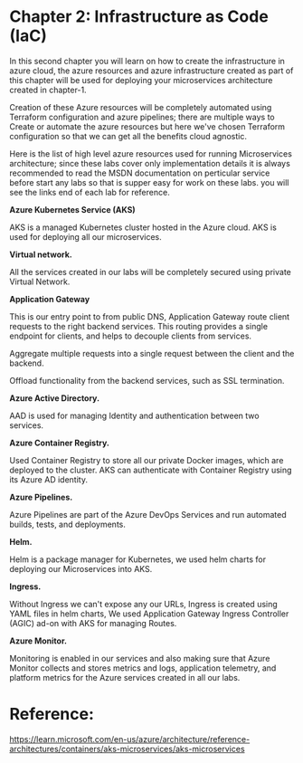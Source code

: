 # Chapter 2: Infrastructure as Code (IaC)

In this second chapter you will learn on how to create the infrastructure in azure cloud, the azure resources and azure infrastructure created as part of this chapter will be used for deploying your microservices architecture created in chapter-1.

Creation of these Azure resources will be completely automated using Terraform configuration and azure pipelines; there are multiple ways to Create or automate the azure resources but here we've chosen Terraform configuration so that we can get all the benefits cloud agnostic.
 
Here is the list of high level azure resources used for running Microservices architecture; since these labs cover only implementation details it is always recommended to read the MSDN documentation on perticular service before start any labs so that is supper easy for work on these labs. you will see the links end of each lab for reference.

**Azure Kubernetes Service (AKS)** 

AKS is a managed Kubernetes cluster hosted in the Azure cloud. AKS is used for deploying all our microservices.

**Virtual network.** 

All the services created in our labs will be completely secured using private Virtual Network.

**Application Gateway**

This is our entry point to from public DNS, Application Gateway route client requests to the right backend services. This routing provides a single endpoint for clients, and helps to decouple clients from services.


Aggregate multiple requests into a single request between the client and the backend.

Offload functionality from the backend services, such as SSL termination.

**Azure Active Directory.** 

AAD is used for managing Identity and authentication between two services.


**Azure Container Registry.** 

Used Container Registry to store all our private Docker images, which are deployed to the cluster. AKS can authenticate with Container Registry using its Azure AD identity. 


**Azure Pipelines.** 

Azure Pipelines are part of the Azure DevOps Services and run automated builds, tests, and deployments.

**Helm.** 

Helm is a package manager for Kubernetes, we used helm charts for deploying our Microservices into AKS.

**Ingress.** 

Without Ingress we can't expose any our URLs, Ingress is created using YAML files in helm charts, We used Application Gateway Ingress Controller (AGIC) ad-on with AKS for managing Routes.


**Azure Monitor.** 

Monitoring is enabled in our services and also making sure that  Azure Monitor collects and stores metrics and logs, application telemetry, and platform metrics for the Azure services created in all our labs. 



# Reference:

https://learn.microsoft.com/en-us/azure/architecture/reference-architectures/containers/aks-microservices/aks-microservices
